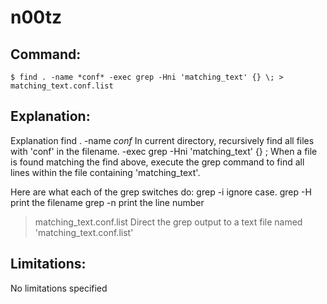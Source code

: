 # n00tz

## Command:
```
$ find . -name *conf* -exec grep -Hni 'matching_text' {} \; > matching_text.conf.list
```

## Explanation:
Explanation
find . -name *conf*
In current directory, recursively find all files with 'conf' in the filename.
-exec grep -Hni 'matching_text' {} \; When a file is found matching the find above, execute the grep command to find all lines within the file containing 'matching_text'.

Here are what each of the grep switches do:
grep -i ignore case.
grep -H print the filename
grep -n print the line number

> matching_text.conf.list Direct the grep output to a text file named 'matching_text.conf.list'

## Limitations:
No limitations specified

